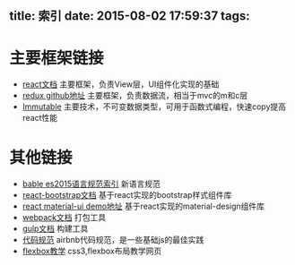 title: 索引
date: 2015-08-02 17:59:37
tags:
---

主要框架链接
===========
*   [react文档](http://facebook.github.io/react/docs/getting-started.html)
   主要框架，负责View层，UI组件化实现的基础
*   [redux github地址](https://github.com/gaearon/redux)
   主要框架，负责数据流，相当于mvc的m和c层
*   [Immutable](https://facebook.github.io/immutable-js/docs/)
   主要技术，不可变数据类型，可用于函数式编程，快速copy提高react性能

其他链接
==========

*   [bable es2015语言规范索引](https://babeljs.io/docs/learn-es2015/)
   新语言规范
*   [react-bootstrap文档](http://react-bootstrap.github.io/getting-started.html)
   基于react实现的bootstrap样式组件库
*   [react material-ui demo地址](http://material-ui.com/#/components/appbar)
   基于react实现的material-design组件库
*   [webpack文档](http://webpack.github.io/docs/)
   打包工具
*   [gulp文档](https://github.com/gulpjs/gulp/blob/master/docs/getting-started.md)
   构建工具
*   [代码规范](https://github.com/airbnb/javascript)
   airbnb代码规范，是一些基础js的最佳实践
*   [flexbox教学](http://flexboxin5.com/)
   css3,flexbox布局教学网页